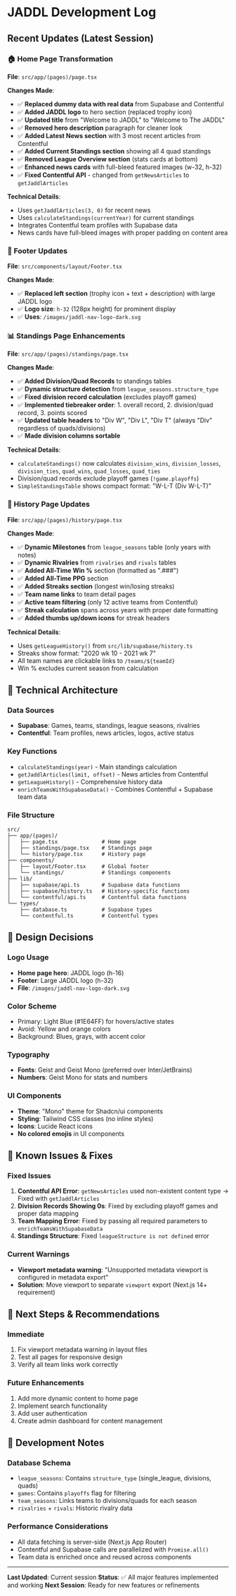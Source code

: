# JADDL Development Log

## Recent Updates (Latest Session)

### 🏠 Home Page Transformation
**File**: `src/app/(pages)/page.tsx`

**Changes Made**:
- ✅ **Replaced dummy data with real data** from Supabase and Contentful
- ✅ **Added JADDL logo** to hero section (replaced trophy icon)
- ✅ **Updated title** from "Welcome to JADDL" to "Welcome to The JADDL"
- ✅ **Removed hero description** paragraph for cleaner look
- ✅ **Added Latest News section** with 3 most recent articles from Contentful
- ✅ **Added Current Standings section** showing all 4 quad standings
- ✅ **Removed League Overview section** (stats cards at bottom)
- ✅ **Enhanced news cards** with full-bleed featured images (w-32, h-32)
- ✅ **Fixed Contentful API** - changed from `getNewsArticles` to `getJaddlArticles`

**Technical Details**:
- Uses `getJaddlArticles(3, 0)` for recent news
- Uses `calculateStandings(currentYear)` for current standings
- Integrates Contentful team profiles with Supabase data
- News cards have full-bleed images with proper padding on content area

### 🦶 Footer Updates
**File**: `src/components/layout/Footer.tsx`

**Changes Made**:
- ✅ **Replaced left section** (trophy icon + text + description) with large JADDL logo
- ✅ **Logo size**: `h-32` (128px height) for prominent display
- ✅ **Uses**: `/images/jaddl-nav-logo-dark.svg`

### 📊 Standings Page Enhancements
**File**: `src/app/(pages)/standings/page.tsx`

**Changes Made**:
- ✅ **Added Division/Quad Records** to standings tables
- ✅ **Dynamic structure detection** from `league_seasons.structure_type`
- ✅ **Fixed division record calculation** (excludes playoff games)
- ✅ **Implemented tiebreaker order**: 1. overall record, 2. division/quad record, 3. points scored
- ✅ **Updated table headers** to "Div W", "Div L", "Div T" (always "Div" regardless of quads/divisions)
- ✅ **Made division columns sortable**

**Technical Details**:
- `calculateStandings()` now calculates `division_wins`, `division_losses`, `division_ties`, `quad_wins`, `quad_losses`, `quad_ties`
- Division/quad records exclude playoff games (`!game.playoffs`)
- `SimpleStandingsTable` shows compact format: "W-L-T (Div W-L-T)"

### 📜 History Page Updates
**File**: `src/app/(pages)/history/page.tsx`

**Changes Made**:
- ✅ **Dynamic Milestones** from `league_seasons` table (only years with notes)
- ✅ **Dynamic Rivalries** from `rivalries` and `rivals` tables
- ✅ **Added All-Time Win %** section (formatted as ".###")
- ✅ **Added All-Time PPG** section
- ✅ **Added Streaks section** (longest win/losing streaks)
- ✅ **Team name links** to team detail pages
- ✅ **Active team filtering** (only 12 active teams from Contentful)
- ✅ **Streak calculation** spans across years with proper date formatting
- ✅ **Added thumbs up/down icons** for streak headers

**Technical Details**:
- Uses `getLeagueHistory()` from `src/lib/supabase/history.ts`
- Streaks show format: "2020 wk 10 - 2021 wk 7"
- All team names are clickable links to `/teams/${teamId}`
- Win % excludes current season from calculation

## 🔧 Technical Architecture

### Data Sources
- **Supabase**: Games, teams, standings, league seasons, rivalries
- **Contentful**: Team profiles, news articles, logos, active status

### Key Functions
- `calculateStandings(year)` - Main standings calculation
- `getJaddlArticles(limit, offset)` - News articles from Contentful
- `getLeagueHistory()` - Comprehensive history data
- `enrichTeamsWithSupabaseData()` - Combines Contentful + Supabase team data

### File Structure
```
src/
├── app/(pages)/
│   ├── page.tsx              # Home page
│   ├── standings/page.tsx    # Standings page
│   └── history/page.tsx      # History page
├── components/
│   ├── layout/Footer.tsx     # Global footer
│   └── standings/            # Standings components
├── lib/
│   ├── supabase/api.ts       # Supabase data functions
│   ├── supabase/history.ts   # History-specific functions
│   └── contentful/api.ts     # Contentful data functions
└── types/
    ├── database.ts           # Supabase types
    └── contentful.ts         # Contentful types
```

## 🎨 Design Decisions

### Logo Usage
- **Home page hero**: JADDL logo (h-16)
- **Footer**: Large JADDL logo (h-32)
- **File**: `/images/jaddl-nav-logo-dark.svg`

### Color Scheme
- Primary: Light Blue (#1E64FF) for hovers/active states
- Avoid: Yellow and orange colors
- Background: Blues, grays, with accent color

### Typography
- **Fonts**: Geist and Geist Mono (preferred over Inter/JetBrains)
- **Numbers**: Geist Mono for stats and numbers

### UI Components
- **Theme**: "Mono" theme for Shadcn/ui components
- **Styling**: Tailwind CSS classes (no inline styles)
- **Icons**: Lucide React icons
- **No colored emojis** in UI components

## 🐛 Known Issues & Fixes

### Fixed Issues
1. **Contentful API Error**: `getNewsArticles` used non-existent content type → Fixed with `getJaddlArticles`
2. **Division Records Showing 0s**: Fixed by excluding playoff games and proper data mapping
3. **Team Mapping Error**: Fixed by passing all required parameters to `enrichTeamsWithSupabaseData`
4. **Standings Structure**: Fixed `leagueStructure is not defined` error

### Current Warnings
- **Viewport metadata warning**: "Unsupported metadata viewport is configured in metadata export"
- **Solution**: Move viewport to separate `viewport` export (Next.js 14+ requirement)

## 🚀 Next Steps & Recommendations

### Immediate
1. Fix viewport metadata warning in layout files
2. Test all pages for responsive design
3. Verify all team links work correctly

### Future Enhancements
1. Add more dynamic content to home page
2. Implement search functionality
3. Add user authentication
4. Create admin dashboard for content management

## 📝 Development Notes

### Database Schema
- `league_seasons`: Contains `structure_type` (single_league, divisions, quads)
- `games`: Contains `playoffs` flag for filtering
- `team_seasons`: Links teams to divisions/quads for each season
- `rivalries` + `rivals`: Historic rivalry data

### Performance Considerations
- All data fetching is server-side (Next.js App Router)
- Contentful and Supabase calls are parallelized with `Promise.all()`
- Team data is enriched once and reused across components

---

**Last Updated**: Current session
**Status**: ✅ All major features implemented and working
**Next Session**: Ready for new features or refinements

